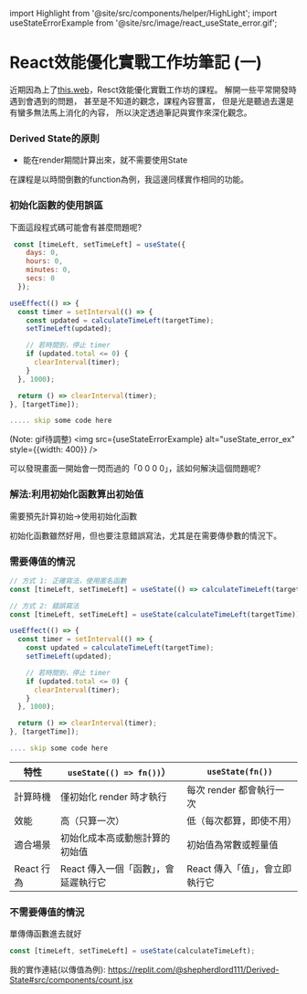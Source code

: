 
import Highlight from '@site/src/components/helper/HighLight';
import useStateErrorExample from '@site/src/image/react_useState_error.gif';

# React效能優化實戰工作坊筆記 (一)

近期因為上了<a href='https://learn.thisweb.dev'>this.web</a>，Resct效能優化實戰工作坊的課程。
解開一些平常開發時遇到會遇到的問題，
甚至是不知道的觀念，課程內容豐富，
但是光是聽過去還是有蠻多無法馬上消化的內容，
所以決定透過筆記與實作來深化觀念。

### Derived State的原則

- 能在render期間計算出來，就不需要使用State

在課程是以時間倒數的function為例，我這邊同樣實作相同的功能。

### <Highlight color="#25c2a0">初始化函數的使用誤區</Highlight>

下面這段程式碼可能會有甚麼問題呢?

```js
 const [timeLeft, setTimeLeft] = useState({
    days: 0,
    hours: 0,
    minutes: 0,
    secs: 0
  });

useEffect(() => {
  const timer = setInterval(() => {
    const updated = calculateTimeLeft(targetTime);
    setTimeLeft(updated);

    // 若時間到，停止 timer
    if (updated.total <= 0) {
      clearInterval(timer);
    }
  }, 1000);

  return () => clearInterval(timer);
}, [targetTime]);

..... skip some code here

```
(Note: gif待調整)
<img src={useStateErrorExample} alt="useState_error_ex" style={{width: 400}} />

可以發現畫面一開始會一閃而過的「0 0 0 0」，該如何解決這個問題呢?

### <Highlight color="#25c2a0">解法:利用初始化函數算出初始值</Highlight>

需要預先計算初始->使用初始化函數

初始化函數雖然好用，但也要注意錯誤寫法，尤其是在需要傳參數的情況下。

### 需要傳值的情況

```js
// 方式 1: 正確寫法，使用匿名函數
const [timeLeft, setTimeLeft] = useState(() => calculateTimeLeft(targetTime));

// 方式 2: 錯誤寫法
const [timeLeft, setTimeLeft] = useState(calculateTimeLeft(targetTime));

useEffect(() => {
  const timer = setInterval(() => {
    const updated = calculateTimeLeft(targetTime);
    setTimeLeft(updated);

    // 若時間到，停止 timer
    if (updated.total <= 0) {
      clearInterval(timer);
    }
  }, 1000);

  return () => clearInterval(timer);
}, [targetTime]);

.... skip some code here

```

| 特性       | `useState(() => fn())`） | `useState(fn())` |
| -------- | ------------------------------ | -------------------------- |
| 計算時機     | 僅初始化 render 時才執行               | 每次 render 都會執行一次           |
| 效能       | 高（只算一次）                        | 低（每次都算，即使不用）               |
| 適合場景     | 初始化成本高或動態計算的初始值                | 初始值為常數或輕量值                 |
| React 行為 | React 傳入一個「函數」，會延遲執行它          | React 傳入「值」，會立即執行它         |


### 不需要傳值的情況

單傳傳函數進去就好

```js
const [timeLeft, setTimeLeft] = useState(calculateTimeLeft);

```

我的實作連結(以傳值為例): https://replit.com/@shepherdlord111/Derived-State#src/components/count.jsx